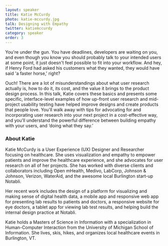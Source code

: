 ```yaml
---
layout: speaker
title: Katie McCurdy
photo: katie-mccurdy.jpg
talk: Designing with Empathy
twitter: katiemccurdy
category: speaker
order: 3
---
```


You're under the gun. You have deadlines, developers are waiting on you, and even though you know you should probably talk to your intended users at some point, it just doesn't feel possible to fit into your workflow. And hey, if Henry Ford had asked his customers what they wanted, they would have said 'a faster horse,' right? 

Ouch! There are a lot of misunderstandings about what user research actually is, how to do it, its cost, and the value it brings to the product design process. In this talk, Katie covers these basics and presents some specific, interface-level examples of how up-front user research and mid-project usability testing have helped improve designs and create products that people love.  You'll walk away with tips for advocating for and incorporating user research into your next project in a cost-effective way, and you’ll understand the powerful difference between building empathy with your users, and ‘doing what they say.’

### About Katie

Katie McCurdy is a User Experience (UX) Designer and Researcher focusing on healthcare. She uses visualization and empathy to empower patients and improve the healthcare experience, and she advocates for user research on all of her projects. She has worked with diverse clients and collaborators including Open mHealth, Medivo, LabCorp, Johnson & Johnson, Verizon, WaterAid, and the awesome local Burlington start-up Notabli.  

Her recent work includes the design of a platform for visualizing and making sense of digital health data, a mobile app and responsive web app for presenting lab results to patients and doctors, a responsive website for eye doctors, a tablet app for viewing lab test results, and helping build the internal design practice at Notabli. 

Katie holds a Masters of Science in Information with a specialization in Human-Computer Interaction from the University of Michigan School of Information. She lives, skis, hikes, and organizes local healthcare events in Burlington, VT.

